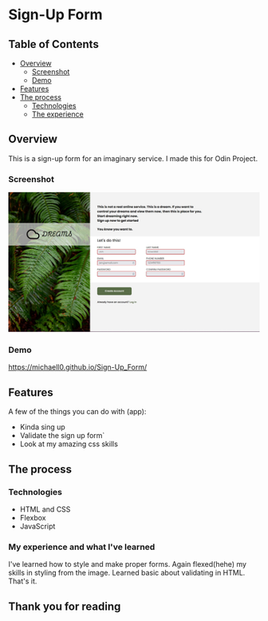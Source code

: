# Sign-Up Form

## Table of Contents
- [Overview](#overview)
    - [Screenshot](#screenshot)
    - [Demo](#demo)
- [Features](#features)
- [The process](#the-process)
    - [Technologies](#technologies)
    - [The experience](#my-experience-and-what-ive-learned)

<!-- END doctoc generated TOC please keep comment here to allow auto update -->

## Overview
This is a sign-up form for an imaginary service. I made this for Odin Project.

### Screenshot

![Image of sing up form page](./Images/odin%20screen.jpg)

### Demo
https://michaell0.github.io/Sign-Up_Form/

## Features

A few of the things you can do with (app):

* Kinda sing up
* Validate the sign up form`
* Look at my amazing css skills


## The process


### Technologies

* HTML and CSS
* Flexbox
* JavaScript

### My experience and what I've learned
I've learned how to style and make proper forms. Again flexed(hehe) my skills in styling from the image. Learned basic about validating in HTML. That's it.

## Thank you for reading
